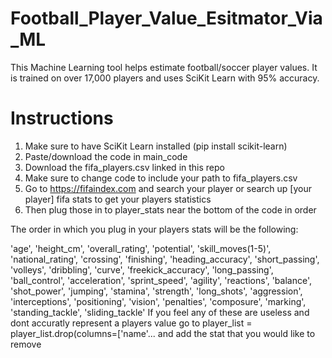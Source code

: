 # Football_Player_Value_Esitmator_Via_ML
This Machine Learning tool helps estimate football/soccer player values. It is trained on over 17,000 players and uses SciKit Learn with 95% accuracy. 

# Instructions
1. Make sure to have SciKit Learn installed (pip install scikit-learn)
2. Paste/download the code in main_code
3. Download the fifa_players.csv linked in this repo
4. Make sure to change code to include your path to fifa_players.csv
5. Go to https://fifaindex.com and search your player or search up [your player] fifa stats to get your players statistics
6. Then plug those in to player_stats near the bottom of the code in order
   
The order in which you plug in your players stats will be the following:

'age', 'height_cm', 'overall_rating', 'potential', 'skill_moves(1-5)',
       'national_rating', 'crossing', 'finishing', 'heading_accuracy',
       'short_passing', 'volleys', 'dribbling', 'curve', 'freekick_accuracy',
       'long_passing', 'ball_control', 'acceleration', 'sprint_speed',
       'agility', 'reactions', 'balance', 'shot_power', 'jumping', 'stamina',
       'strength', 'long_shots', 'aggression', 'interceptions', 'positioning',
       'vision', 'penalties', 'composure', 'marking', 'standing_tackle',
       'sliding_tackle'
If you feel any of these are useless and dont accuratly represent a players value go to player_list = player_list.drop(columns=['name'... and add the stat that you would like to remove
